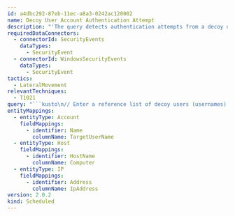 ```yaml
---
id: a4dbc292-87eb-11ec-a8a3-0242ac120002
name: Decoy User Account Authentication Attempt
description: "'The query detects authentication attempts from a decoy user account. \nA decoy user account is explicitly created and monitored to alert the SOC, indicating a malicious activity when the account is in use.'\n"
requiredDataConnectors:
  - connectorId: SecurityEvents
    dataTypes:
      - SecurityEvent
  - connectorId: WindowsSecurityEvents
    dataTypes:
      - SecurityEvent
tactics:
  - LateralMovement
relevantTechniques:
  - T1021
query: "```kusto\n// Enter a reference list of decoy users (usernames) \"Case Sensitive\"\n   let DecoyUserNameList = dynamic ([\"DecoyUser1\",\"DecoyUser2\"]);\nSecurityEvent\n | where TargetUserName in (DecoyUserNameList)\n | where EventID in (4624,4625)\n | summarize StartTime = min(TimeGenerated), EndTime = max(TimeGenerated) by EventID, Computer, TargetUserName, LogonTypeName, IpAddress\n | extend Account_0_Name = TargetUserName\n | extend Host_0_HostName = Computer\n | extend IP_0_Address = IpAddress  \n```"
entityMappings:
  - entityType: Account
    fieldMappings:
      - identifier: Name
        columnName: TargetUserName
  - entityType: Host
    fieldMappings:
      - identifier: HostName
        columnName: Computer
  - entityType: IP
    fieldMappings:
      - identifier: Address
        columnName: IpAddress
version: 2.0.2
kind: Scheduled
---
```



